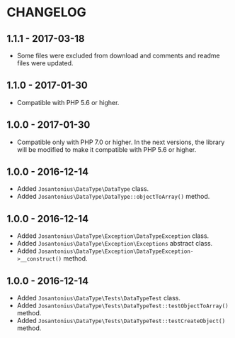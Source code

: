 # CHANGELOG

## 1.1.1 - 2017-03-18
* Some files were excluded from download and comments and readme files were updated.

## 1.1.0 - 2017-01-30
* Compatible with PHP 5.6 or higher.

## 1.0.0 - 2017-01-30
* Compatible only with PHP 7.0 or higher. In the next versions, the library will be modified to make it compatible with PHP 5.6 or higher.

## 1.0.0 - 2016-12-14
* Added `Josantonius\DataType\DataType` class.
* Added `Josantonius\DataType\DataType::objectToArray()` method.

## 1.0.0 - 2016-12-14
* Added `Josantonius\DataType\Exception\DataTypeException` class.
* Added `Josantonius\DataType\Exception\Exceptions` abstract class.
* Added `Josantonius\DataType\Exception\DataTypeException->__construct()` method.

## 1.0.0 - 2016-12-14
* Added `Josantonius\DataType\Tests\DataTypeTest` class.
* Added `Josantonius\DataType\Tests\DataTypeTest::testObjectToArray()` method.
* Added `Josantonius\DataType\Tests\DataTypeTest::testCreateObject()` method.
